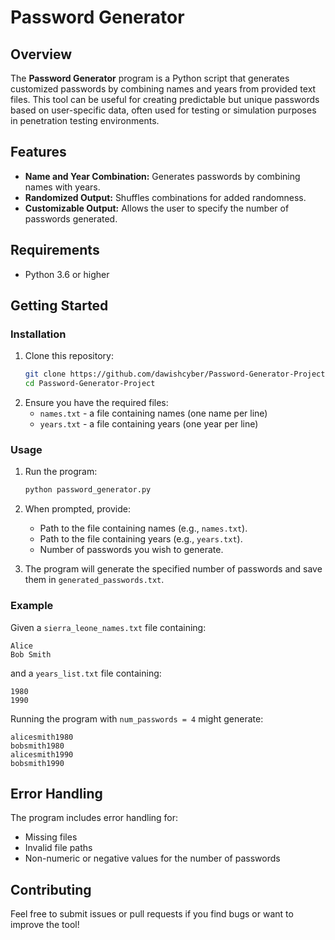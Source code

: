 # Password Generator

## Overview
The **Password Generator** program is a Python script that generates customized passwords by combining names and years from provided text files. This tool can be useful for creating predictable but unique passwords based on user-specific data, often used for testing or simulation purposes in penetration testing environments.

## Features
- **Name and Year Combination:** Generates passwords by combining names with years.
- **Randomized Output:** Shuffles combinations for added randomness.
- **Customizable Output:** Allows the user to specify the number of passwords generated.

## Requirements
- Python 3.6 or higher

## Getting Started

### Installation
1. Clone this repository:
   ```bash
   git clone https://github.com/dawishcyber/Password-Generator-Project.git
   cd Password-Generator-Project
   ```
2. Ensure you have the required files:
   - `names.txt` - a file containing names (one name per line)
   - `years.txt` - a file containing years (one year per line)

### Usage

1. Run the program:
   ```bash
   python password_generator.py
   ```
2. When prompted, provide:
   - Path to the file containing names (e.g., `names.txt`).
   - Path to the file containing years (e.g., `years.txt`).
   - Number of passwords you wish to generate.

3. The program will generate the specified number of passwords and save them in `generated_passwords.txt`.

### Example
Given a `sierra_leone_names.txt` file containing:
```
Alice
Bob Smith
```
and a `years_list.txt` file containing:
```
1980
1990
```
Running the program with `num_passwords = 4` might generate:
```
alicesmith1980
bobsmith1980
alicesmith1990
bobsmith1990
```

## Error Handling
The program includes error handling for:
- Missing files
- Invalid file paths
- Non-numeric or negative values for the number of passwords

## Contributing
Feel free to submit issues or pull requests if you find bugs or want to improve the tool!

```



